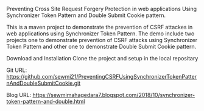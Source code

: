 Preventing Cross Site Request Forgery Protection in web applications Using Synchronizer Token Pattern and Double Submit Cookie pattern.

This is a maven project to demonstrate the prevention of CSRF attackes in web applications using Synchronizer Token Pattern. The demo include two projects one to demonstrate prevention of CSRF attacks using Synchronizer Token Pattern and other one to demonstrate Double Submit Cookie pattern.

Download and Installation Clone the project and setup in the local repositary

Git URL: https://github.com/sewmi21/PreventingCSRFUsingSynchronizerTokenPatternAndDoubleSubmitCookie.git

Blog URL: https://sewmimahagedara7.blogspot.com/2018/10/synchronizer-token-pattern-and-double.html
